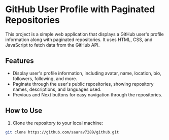 # GitHub User Profile with Paginated Repositories

This project is a simple web application that displays a GitHub user's profile information along with paginated repositories. It uses HTML, CSS, and JavaScript to fetch data from the GitHub API.

## Features

- Display user's profile information, including avatar, name, location, bio, followers, following, and more.
- Paginate through the user's public repositories, showing repository names, descriptions, and languages used.
- Previous and Next buttons for easy navigation through the repositories.

## How to Use

1. Clone the repository to your local machine:

```bash
git clone https://github.com/saurav7289/github.git
